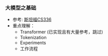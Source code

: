 ###  大模型之基础
* 参考: [斯坦福CS336](https://online.stanford.edu/courses/cs336-language-modeling-scratch)
* 重点理解：
  * Transformer (已实现且有大量参考，跳过)
  * Tokenization
  * Experiments
  * 工作流程